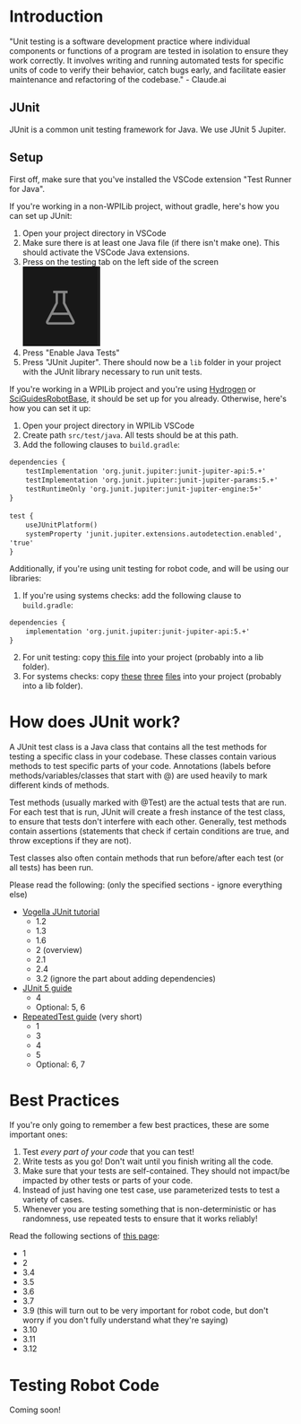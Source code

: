# Introduction

"Unit testing is a software development practice where individual components or functions of a program are tested in isolation to ensure they work correctly. It involves writing and running automated tests for specific units of code to verify their behavior, catch bugs early, and facilitate easier maintenance and refactoring of the codebase." - Claude.ai
## JUnit

JUnit is a common unit testing framework for Java. We use JUnit 5 Jupiter.
## Setup

First off, make sure that you've installed the VSCode extension "Test Runner for Java".

If you're working in a non-WPILib project, without gradle, here's how you can set up JUnit:
1. Open your project directory in VSCode
2. Make sure there is at least one Java file (if there isn't make one). This should activate the VSCode Java extensions.
3. Press on the testing tab on the left side of the screen
   ![](/reference-sheets/images/testing-icon.png)
4. Press "Enable Java Tests"
5. Press "JUnit Jupiter". There should now be a `lib` folder in your project with the JUnit library necessary to run unit tests.

If you're working in a WPILib project and you're using [Hydrogen](link) or [SciGuidesRobotBase](link), it should be set up for you already. Otherwise, here's how you can set it up:
1. Open your project directory in WPILib VSCode
2. Create path `src/test/java`. All tests should be at this path.
3. Add the following clauses to `build.gradle`:
```
dependencies {
	testImplementation 'org.junit.jupiter:junit-jupiter-api:5.+'
    testImplementation 'org.junit.jupiter:junit-jupiter-params:5.+'
    testRuntimeOnly 'org.junit.jupiter:junit-jupiter-engine:5+'
}

test {
    useJUnitPlatform()
    systemProperty 'junit.jupiter.extensions.autodetection.enabled', 'true'
}
```
Additionally, if you're using unit testing for robot code, and will be using our libraries:
1. If you're using systems checks: add the following clause to `build.gradle`:
```
dependencies {
	implementation 'org.junit.jupiter:junit-jupiter-api:5.+'
}
```
2. For unit testing: copy [this file](https://github.com/SciBorgs/Hydrogen/blob/main/src/main/java/org/sciborgs1155/lib/UnitTestingUtil.java) into your project (probably into a lib folder).
3. For systems checks: copy [these](https://github.com/SciBorgs/Hydrogen/blob/main/src/main/java/org/sciborgs1155/lib/Test.java) [three](https://github.com/SciBorgs/Hydrogen/blob/main/src/main/java/org/sciborgs1155/lib/FaultLogger.java) [files](https://github.com/SciBorgs/Hydrogen/blob/main/src/main/java/org/sciborgs1155/lib/Assertion.java) into your project (probably into a lib folder).
# How does JUnit work?

A JUnit test class is a Java class that contains all the test methods for testing a specific class in your codebase. These classes contain various methods to test specific parts of your code. Annotations (labels before methods/variables/classes that start with @) are used heavily to mark different kinds of methods.

Test methods (usually marked with @Test) are the actual tests that are run. For each test that is run, JUnit will create a fresh instance of the test class, to ensure that tests don't interfere with each other. Generally, test methods contain assertions (statements that check if certain conditions are true, and throw exceptions if they are not).

Test classes also often contain methods that run before/after each test (or all tests) has been run.

Please read the following: (only the specified sections - ignore everything else)
- [Vogella JUnit tutorial](https://www.vogella.com/tutorials/JUnit/article.html)
	- 1.2
	- 1.3
	- 1.6
	- 2 (overview)
	- 2.1
	- 2.4
	- 3.2 (ignore the part about adding dependencies)
- [JUnit 5 guide](https://www.baeldung.com/junit-5)
	- 4
	- Optional: 5, 6
- [RepeatedTest guide](https://www.baeldung.com/junit-5-repeated-test) (very short)
	- 1
	- 3
	- 4
	- 5
	- Optional: 6, 7
# Best Practices

If you're only going to remember a few best practices, these are some important ones:
1. Test *every part of your code* that you can test!
2. Write tests as you go! Don't wait until you finish writing all the code.
3. Make sure that your tests are self-contained. They should not impact/be impacted by other tests or parts of your code.
4. Instead of just having one test case, use parameterized tests to test a variety of cases.
5. Whenever you are testing something that is non-deterministic or has randomness, use repeated tests to ensure that it works reliably!

Read the following sections of [this page](https://www.baeldung.com/java-unit-testing-best-practices):
- 1
- 2
- 3.4
- 3.5
- 3.6
- 3.7
- 3.9 (this will turn out to be very important for robot code, but don't worry if you don't fully understand what they're saying)
- 3.10
- 3.11
- 3.12
# Testing Robot Code
Coming soon!